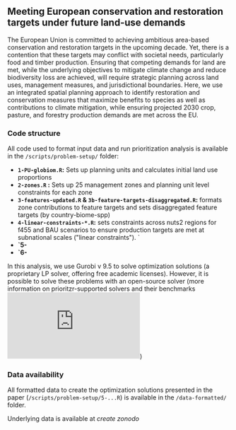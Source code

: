 
## Meeting European conservation and restoration targets under future land-use demands

The European Union is committed to achieving ambitious area-based conservation and restoration targets in the upcoming decade. Yet, there is a contention that these targets may conflict with societal needs, particularly food and timber production. Ensuring that competing demands for land are met, while the underlying objectives to mitigate climate change and reduce biodiversity loss are achieved, will require strategic planning across land uses, management measures, and jurisdictional boundaries. Here, we use an integrated spatial planning approach to identify restoration and conservation measures that maximize benefits to species as well as contributions to climate mitigation, while ensuring projected 2030 crop, pasture, and forestry production demands are met across the EU.

### Code structure

All code used to format input data and run prioritization analysis is available in the `/scripts/problem-setup/` folder:

+ __`1-PU-globiom.R`:__ Sets up planning units and calculates initial land use proportions
+ __`2-zones.R` :__ Sets up 25 management zones and planning unit level constraints for each zone
+ __`3-features-updated.R` & `3b-feature-targets-disaggregated.R`:__ formats zone contributions to feature targets and sets disaggregated feature targets (by country-biome-spp)
+ __`4-linear-constraints-*.R`:__ sets constraints across nuts2 regions for f455 and BAU scenarios to ensure production targets are met at subnational scales ("linear constraints"). `
+ __`5-__
+ __`6-__

In this analysis, we use Gurobi v 9.5 to solve optimization solutions (a proprietary LP solver, offering free academic licenses). However, it is possible to solve these problems with an open-source solver (more information on prioritzr-supported solvers and their benchmarks ![here](https://prioritizr.net/articles/solver_benchmarks.html))

### Data availability

All formatted data to create the optimization solutions presented in the paper (`/scripts/problem-setup/5-...R`) is available in the `/data-formatted/` folder. 

Underlying data is available at _create zonodo_




